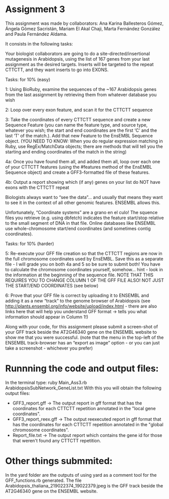 # Assignment 3

This assignment was made by collaborators: Ana Karina Ballesteros Gómez, Ángela Gómez Sacristán, Mariam El Akal Chaji, Marta Fernández González and Paula Fernández Aldama. 

It consists in the following tasks: 

Your biologist collaborators are going to do a site-directed/insertional mutagenesis in Arabidopsis, using the list of 167 genes from your last assignment as the desired targets.  Inserts will be targeted to the repeat CTTCTT, and they want inserts to go into EXONS.

Tasks:  for 10% (easy)

1:  Using BioRuby, examine the sequences of the ~167 Arabidopsis genes from the last assignment by retrieving them from whatever database you wish

2: Loop over every exon feature, and scan it for the CTTCTT sequence

3:  Take the coordinates of every CTTCTT sequence and create a new Sequence Feature (you can name the feature type, and source type, whatever you wish; the start and end coordinates are the first ‘C’ and the last ‘T’ of the match.).  Add that new Feature to the EnsEMBL Sequence object.  (YOU NEED TO KNOW:  When you do regular expression matching in Ruby, use RegEx/MatchData objects; there are methods that will tell you the starting and ending coordinates of the match in the string)

4a:  Once you have found them all, and added them all, loop over each one of your CTTCTT features (using the #features method of the EnsEMBL Sequence object) and create a GFF3-formatted file of these features.

4b:  Output a report showing which (if any) genes on your list do NOT have exons with the CTTCTT repeat

Biologists always want to “see the data”... and usually that means they want to see it in the context of all other genomic features.  ENSEMBL allows this.

Unfortunately, “Coordinate systems” are a grano en el culo!  The squence files you retrieve (e.g. using dbfetch) indicates the feature start/stop relative to the small segment of DNA in that file.  Online databases like ENSEMBL use whole-chromosome start/end coordinates (and sometimes contig coordinates).

Tasks:  for 10% (harder)

5:   Re-execute your GFF file creation so that the CTTCTT regions are now in the full chromosome coordinates used by EnsEMBL.  Save this as a separate file - I will grade you on both 4a and 5 so be sure to submit both! You have to calculate the chromosome coordinates yourself, somehow… hint - look in the information at the beginning of the sequence file.  NOTE THAT THIS REQUIRES YOU TO CHANGE COLUMN 1 OF THE GFF FILE ALSO!  NOT JUST THE START/END COORDINATES (see below)

6:   Prove that your GFF file is correct by uploading it to ENSEMBL and adding it as a new “track” to the genome browser of Arabidopsis (see http://plants.ensembl.org/info/website/upload/index.html  - there are also links here that will help you understand GFF format → tells you what information should appear in Column 1!)    

Along with your code, for this assignment please submit a screen-shot of your GFF track beside the AT2G46340 gene on the ENSEMBL website to show me that you were successful.  (note that the menu in the top-left of the ENSEMBL track-browser has an “export as image” option - or you can just take a screenshot - whichever you prefer)

# Runnning the code and output files: 

In the terminal type: ruby Main_Ass3.rb ArabidopsisSubNetwork_GeneList.txt
With this you will obtain the following output files: 
- GFF3_report.gff -> The output report in gff format that has the coordinates for each CTTCTT repetition annotated in the "local gene coordinates". 
- GFF3_report_reex.gff -> The output reexecuted report in gff format that has the coordinates for each CTTCTT repetition annotated in the "global chromosome coordinates". 
- Report_file.txt -> The output report which contains the gene id for those that weren't found any CTTCTT repetition. 

# Other things submmited: 
 
In the yard folder are the outputs of using yard as a comment tool for the GFF_functions.rb generated. 
The file Arabidopsis_thaliana_219022374_19022379.jpeg is the GFF track beside the AT2G46340 gene on the ENSEMBL website. 

